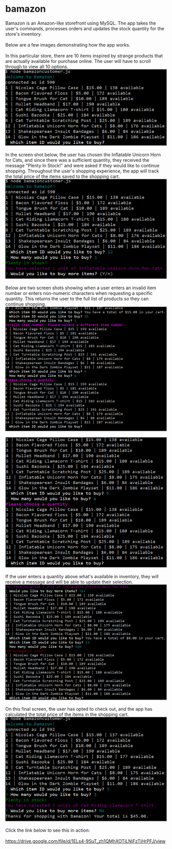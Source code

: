# bamazon
Bamazon is an Amazon-like storefront using MySQL. The app takes the user's commands, processes orders and updates the stock quantity for the store's inventory.\
\
Below are a few images demonstrating how the app works.\
\
In this particular store, there are 10 items inspired by strange products that are actually available for purchase online. The user will have to scroll through to view all 10 options.\
![Bamazon Start](https://github.com/jenntuten/bamazon/blob/master/assets/images/1-firstscreen.png)\
\
In the screen shot below, the user has chosen the Inflatable Unicorn Horn for Cats, and since there was a sufficient quantity, they received the message "Plenty In Stock!" and were asked if they would like to continue shopping. Throughout the user's shopping experience, the app will track the total price of the items saved to the shopping cart.\
![Bamazon Select](https://github.com/jenntuten/bamazon/blob/master/assets/images/2-itemselected.png)\
\
Below are two screen shots showing when a user enters an invalid item number or enters non-numeric characters when requesting a specific quantity. This returns the user to the full list of products so they can continue shopping.\
![Bamazon Invalid](https://github.com/jenntuten/bamazon/blob/master/assets/images/3-invalid%20item-qty.png)\
\
![Bamazon InvalidQuantity](https://github.com/jenntuten/bamazon/blob/master/assets/images/4-invalidqty.png)\
\
If the user enters a quantity above what's available in inventory, they will receive a message and will be able to update their selection.\
![Bamazon Insufficient](https://github.com/jenntuten/bamazon/blob/master/assets/images/insufficientqty.png)\
\
On this final screen, the user has opted to check out, and the app has calculated the total price of the items in the shopping cart.\
![Bamazon Checkout](https://github.com/jenntuten/bamazon/blob/master/assets/images/5-checkout.png)\
\
Click the link below to see this in action: \
\
https://drive.google.com/file/d/1ELs4-9SuT_zh1QMhXOTiLNjFzTiHrPFJ/view


